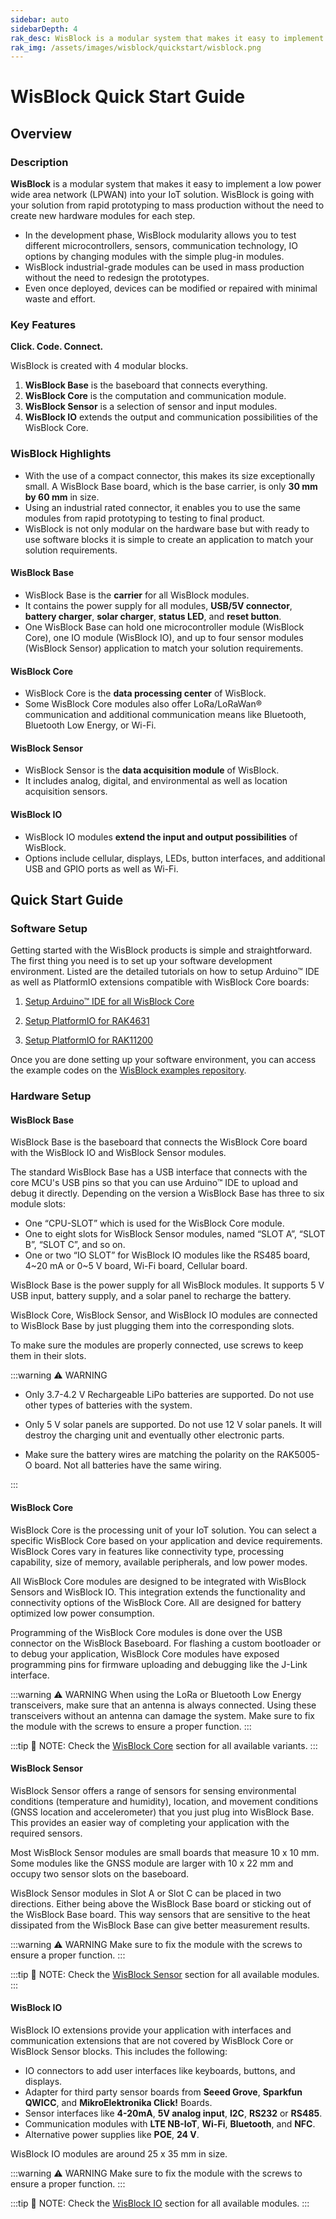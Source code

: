 ```yaml
---
sidebar: auto
sidebarDepth: 4
rak_desc: WisBlock is a modular system that makes it easy to implement a low power wide area network (LPWAN) into your IoT solution. WisBlock is going with your solution from rapid prototyping to mass production without the need to create new hardware modules for each step.
rak_img: /assets/images/wisblock/quickstart/wisblock.png
---
```


# WisBlock Quick Start Guide

<rk-img
  src="/assets/images/wisblock/quickstart/wisblock.png"
  width="85%"
  caption="WisBlock Ecosystem"
/>

## Overview

### Description

**WisBlock** is a modular system that makes it easy to implement a low power wide area network (LPWAN) into your IoT solution.
WisBlock is going with your solution from rapid prototyping to mass production without the need to create new hardware modules for each step.

- In the development phase, WisBlock modularity allows you to test different microcontrollers, sensors, communication technology, IO options by changing modules with the simple plug-in modules.
- WisBlock industrial-grade modules can be used in mass production without the need to redesign the prototypes.
- Even once deployed, devices can be modified or repaired with minimal waste and effort.

### Key Features

**Click. Code. Connect.**

WisBlock is created with 4 modular blocks.

1. **WisBlock Base** is the baseboard that connects everything.
2. **WisBlock Core** is the computation and communication module.
3. **WisBlock Sensor** is a selection of sensor and input modules.
4. **WisBlock IO** extends the output and communication possibilities of the WisBlock Core.

### WisBlock Highlights

- With the use of a compact connector, this makes its size exceptionally small. A WisBlock Base board, which is the base carrier, is only **30&nbsp;mm by 60&nbsp;mm** in size.
- Using an industrial rated connector, it enables you to use the same modules from rapid prototyping to testing to final product.
- WisBlock is not only modular on the hardware base but with ready to use software blocks it is simple to create an application to match your solution requirements.

#### WisBlock Base

- WisBlock Base is the **carrier** for all WisBlock modules.
- It contains the power supply for all modules, **USB/5V connector**, **battery charger**, **solar charger**, **status LED**, and **reset button**.
- One WisBlock Base can hold one microcontroller module (WisBlock Core), one IO module (WisBlock IO), and up to four sensor modules (WisBlock Sensor) application to match your solution requirements.

#### WisBlock Core

- WisBlock Core is the **data processing center** of WisBlock.
- Some WisBlock Core modules also offer LoRa/LoRaWan® communication and additional communication means like Bluetooth, Bluetooth Low Energy, or Wi-Fi.

#### WisBlock Sensor

- WisBlock Sensor is the **data acquisition module** of WisBlock.
- It includes analog, digital, and environmental as well as location acquisition sensors.

#### WisBlock IO

- WisBlock IO modules **extend the input and output possibilities** of WisBlock.
- Options include cellular, displays, LEDs, button interfaces, and additional USB and GPIO ports as well as Wi-Fi.

## Quick Start Guide

### Software Setup

Getting started with the WisBlock products is simple and straightforward. The first thing you need is to set up your software development environment. Listed are the detailed tutorials on how to setup Arduino™ IDE as well as PlatformIO extensions compatible with WisBlock Core boards:

1. [Setup Arduino™ IDE for all WisBlock Core](../../../Knowledge-Hub/Learn/Installation-of-Board-Support-Package-in-Arduino-IDE/)

2. [Setup PlatformIO for RAK4631](../../../Knowledge-Hub/Learn/Board-Support-Package-Installation-in-PlatformIO/)

3. [Setup PlatformIO for RAK11200](/Product-Categories/WisBlock/RAK11200/Quickstart/#install-platformio)

Once you are done setting up your software environment, you can access the example codes on the [WisBlock examples repository](https://github.com/RAKWireless/WisBlock/tree/master/examples).

### Hardware Setup

<rk-img
  src="/assets/images/wisblock/quickstart/wisblock-hardware-setup.png"
  width="40%"
  caption="WisBlock Hardware Setup"
/>

#### WisBlock Base

WisBlock Base is the baseboard that connects the WisBlock Core board with the WisBlock IO and WisBlock Sensor modules.

<!--- Insert Image

<rk-img
  src=""
  width="100%"
  caption=""
/>

--->

The standard WisBlock Base has a USB interface that connects with the core MCU's USB pins so that you can use Arduino™ IDE to upload and debug it directly. Depending on the version a WisBlock Base has three to six module slots:

- One “CPU-SLOT” which is used for the WisBlock Core module.
- One to eight slots for WisBlock Sensor modules, named “SLOT A”, “SLOT B”, “SLOT C”, and so on.
- One or two “IO SLOT” for WisBlock IO modules like the RS485 board, 4~20&nbsp;mA or 0~5&nbsp;V board, Wi-Fi board, Cellular board.

<!--- Insert Image

<rk-img
  src=""
  width="100%"
  caption=""
/>

--->

WisBlock Base is the power supply for all WisBlock modules. It supports 5&nbsp;V USB input, battery supply, and a solar panel to recharge the battery.

<!--- Insert Image
<rk-img
  src=""
  width="100%"
  caption=""
/>
--->

WisBlock Core, WisBlock Sensor, and WisBlock IO modules are connected to WisBlock Base by just plugging them into the corresponding slots.

<!--- Insert Image

<rk-img
  src=""
  width="100%"
  caption=""
/>

--->

To make sure the modules are properly connected, use screws to keep them in their slots.

:::warning ⚠️ WARNING

- Only 3.7-4.2&nbsp;V Rechargeable LiPo batteries are supported. Do not use other types of batteries with the system.

- Only 5&nbsp;V solar panels are supported. Do not use 12&nbsp;V solar panels. It will destroy the charging unit and eventually other electronic parts.

- Make sure the battery wires are matching the polarity on the RAK5005-O board. Not all batteries have the same wiring.

:::

<rk-img
  src="/assets/images/wisblock/quickstart/battery-connection.gif"
  width="40%"
  caption="WisBlock Base Connection"
/>

#### WisBlock Core

WisBlock Core is the processing unit of your IoT solution. You can select a specific WisBlock Core based on your application and device requirements. WisBlock Cores vary in features like connectivity type, processing capability, size of memory, available peripherals, and low power modes.

All WisBlock Core modules are designed to be integrated with WisBlock Sensors and WisBlock IO. This integration extends the functionality and connectivity options of the WisBlock Core. All are designed for battery optimized low power consumption.

Programming of the WisBlock Core modules is done over the USB connector on the WisBlock Baseboard. For flashing a custom bootloader or to debug your application, WisBlock Core modules have exposed programming pins for firmware uploading and debugging like the J-Link interface.

:::warning ⚠️ WARNING
When using the LoRa or Bluetooth Low Energy transceivers, make sure that an antenna is always connected. Using these transceivers without an antenna can damage the system. Make sure to fix the module with the screws to ensure a proper function.
:::

:::tip 📝 NOTE:
Check the [WisBlock Core](../#wisblock-core) section for all available variants.
:::

#### WisBlock Sensor

WisBlock Sensor offers a range of sensors for sensing environmental conditions (temperature and humidity), location, and movement conditions (GNSS location and accelerometer) that you just plug into WisBlock Base. This provides an easier way of completing your application with the required sensors.

Most WisBlock Sensor modules are small boards that measure 10 x 10&nbsp;mm. Some modules like the GNSS module are larger with 10 x 22&nbsp;mm and occupy two sensor slots on the baseboard.

WisBlock Sensor modules in Slot A or Slot C can be placed in two directions. Either being above the WisBlock Base board or sticking out of the WisBlock Base board. This way sensors that are sensitive to the heat dissipated from the WisBlock Base can give better measurement results.

:::warning ⚠️ WARNING
Make sure to fix the module with the screws to ensure a proper function.
:::

:::tip 📝 NOTE:
Check the [WisBlock Sensor](../#wisblock-sensor) section for all available modules.
:::

#### WisBlock IO

WisBlock IO extensions provide your application with interfaces and communication extensions that are not covered by WisBlock Core or WisBlock Sensor blocks. This includes the following:

- IO connectors to add user interfaces like keyboards, buttons, and displays.
- Adapter for third party sensor boards from **Seeed Grove**, **Sparkfun QWICC**, and **MikroElektronika Click!** Boards.
- Sensor interfaces like **4-20mA**, **5V analog input**, **I2C**, **RS232** or **RS485**.
- Communication modules with **LTE NB-IoT**, **Wi-Fi**, **Bluetooth**, and **NFC**.
- Alternative power supplies like **POE**, **24&nbsp;V**.

WisBlock IO modules are around 25 x 35&nbsp;mm in size.

:::warning ⚠️ WARNING
Make sure to fix the module with the screws to ensure a proper function.
:::

:::tip 📝 NOTE:
Check the [WisBlock IO](../#wisblock-io) section for all available modules.
:::
